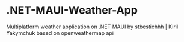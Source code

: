 # .NET-MAUI-Weather-App
Multiplatform weather application on .NET MAUI by stbestichhh | Kiril Yakymchuk based on openweathermap api
